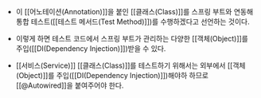 - 이 [[어노테이션(Annotation)]]을 붙인 [[클래스(Class)]]를 스프링 부트와 연동해 통합 테스트([[테스트 메서드(Test Method)]])를 수행하겠다고 선언하는 것이다.
- 이렇게 하면 테스트 코드에서 스프링 부트가 관리하는 다양한 [[객체(Object)]]를 주입([[DI(Dependency Injection)]])받을 수 있다.

- [[서비스(Service)]] [[클래스(Class)]]를 테스트하기 위해서는 외부에서 [[객체(Object)]]를 주입([[DI(Dependency Injection)]])해야하 하므로 [[@Autowired]]을 붙여주어야 한다.
